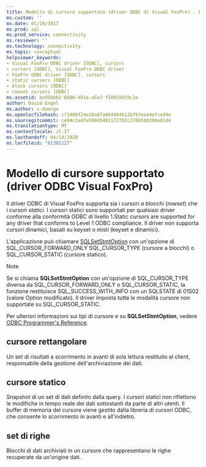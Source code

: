 ```yaml
---
title: Modello di cursore supportato (driver ODBC di Visual FoxPro) . Documenti Microsoft
ms.custom: ''
ms.date: 01/19/2017
ms.prod: sql
ms.prod_service: connectivity
ms.reviewer: ''
ms.technology: connectivity
ms.topic: conceptual
helpviewer_keywords:
- Visual FoxPro ODBC driver [ODBC], cursors
- cursors [ODBC], Visual FoxPro ODBC driver
- FoxPro ODBC driver [ODBC], cursors
- static cursors [ODBC]
- block cursors [ODBC]
- rowset cursors [ODBC]
ms.assetid: be95bbb2-6886-491e-a5a7-f58028d19c1e
author: David-Engel
ms.author: v-daenge
ms.openlocfilehash: cf3400f24e20a8fa864404612bf07ea44efce49e
ms.sourcegitcommit: ce94c2ad7a50945481172782c270b5b0206e61de
ms.translationtype: MT
ms.contentlocale: it-IT
ms.lasthandoff: 04/14/2020
ms.locfileid: "81301127"
---
```

# <a name="supported-cursor-model-visual-foxpro-odbc-driver"></a>Modello di cursore supportato (driver ODBC Visual FoxPro)
Il driver ODBC di Visual FoxPro supporta sia i cursori *a blocchi* (*rowset*) che i cursori *statici.* I cursori statici sono supportati per qualsiasi driver conforme alla conformità ODBC di livello 1.Static cursors are supported for any driver that conforms to Level 1 ODBC compliance. Il driver non supporta cursori dinamici, basati su keyset o misti (keyset e dinamici).  
  
 L'applicazione può chiamare [SQLSetStmtOption](../../odbc/microsoft/sqlsetstmtoption-visual-foxpro-odbc-driver.md) con un'opzione di SQL_CURSOR_FORWARD_ONLY SQL_CURSOR_TYPE (cursore a blocchi) o SQL_CURSOR_STATIC (cursore statico).  
  
> [!NOTE]  
>  Se si chiama **SQLSetStmtOption** con un'opzione di SQL_CURSOR_TYPE diversa da SQL_CURSOR_FORWARD_ONLY o SQL_CURSOR_STATIC, la funzione restituisce SQL_SUCCESS_WITH_INFO con un SQLSTATE di 01S02 (valore Option modificato). Il driver imposta tutte le modalità cursore non supportate su SQL_CURSOR_STATIC.  
  
 Per ulteriori informazioni sui tipi di cursore e su **SQLSetStmtOption**, vedere [ODBC Programmer's Reference](../../odbc/reference/odbc-programmer-s-reference.md).  
  
## <a name="block-cursor"></a>cursore rettangolare  
 Un set di risultati a scorrimento in avanti di sola lettura restituito al client, responsabile della gestione dell'archiviazione dei dati.  
  
## <a name="static-cursor"></a>cursore statico  
 Snapshot di un set di dati definito dalla query. I cursori statici non riflettono le modifiche in tempo reale dei dati sottostanti da parte di altri utenti. Il buffer di memoria del cursore viene gestito dalla libreria di cursori ODBC, che consente lo scorrimento in avanti e all'indietro.  
  
## <a name="rowset"></a>set di righe  
 Blocchi di dati archiviati in un cursore che rappresentano le righe recuperate da un'origine dati.
